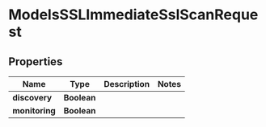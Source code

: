 

# ModelsSSLImmediateSslScanRequest


## Properties

| Name | Type | Description | Notes |
|------------ | ------------- | ------------- | -------------|
|**discovery** | **Boolean** |  |  |
|**monitoring** | **Boolean** |  |  |



